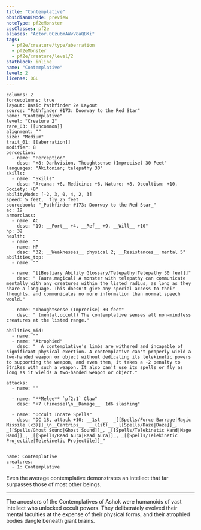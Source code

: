 ```yaml
---
title: "Contemplative"
obsidianUIMode: preview
noteType: pf2eMonster
cssClasses: pf2e
aliases: "Actor.0Czu6mAWvV8aQBKi" 
tags:
  - pf2e/creature/type/aberration
  - pf2eMonster
  - pf2e/creature/level/2
statblock: inline
name: "Contemplative"
level: 2
license: OGL
---
```


```statblock
columns: 2
forcecolumns: true
layout: Basic Pathfinder 2e Layout
source: "Pathfinder #173: Doorway to the Red Star"
name: "Contemplative"
level: "Creature 2"
rare_03: [[Uncommon]]
alignment: ""
size: "Medium"
trait_01: [[aberration]]
modifier: 8
perception:
  - name: "Perception"
    desc: "+8; Darkvision, Thoughtsense (Imprecise) 30 Feet"
languages: "Akitonian; telepathy 30"
skills:
  - name: "Skills"
    desc: "Arcana: +8, Medicine: +6, Nature: +8, Occultism: +10, Society: +8"
abilityMods: [-2, 3, 0, 4, 2, 3]
speed: 5 feet,  fly 25 feet
sourcebook: "_Pathfinder #173: Doorway to the Red Star_"
ac: 19
armorclass:
  - name: AC
    desc: "19; __Fort__ +4, __Ref__ +9, __Will__ +10"
hp: 32
health:
  - name: ""
  - name: HP
    desc: "32; __Weaknesses__ physical 2; __Resistances__ mental 5"
abilities_top:
  - name: ""

  - name: "[[Bestiary Ability Glossary/Telepathy|Telepathy 30 feet]]"
    desc: " (aura,magical) A monster with telepathy can communicate mentally with any creatures within the listed radius, as long as they share a language. This doesn't give any special access to their thoughts, and communicates no more information than normal speech would."

  - name: "Thoughtsense (Imprecise) 30 feet"
    desc: " (mental,occult) The contemplative senses all non-mindless creatures at the listed range."

abilities_mid:
  - name: ""
  - name: "Atrophied"
    desc: "  A contemplative's limbs are withered and incapable of significant physical exertion. A contemplative can't properly wield a two-handed weapon or object without dedicating its telekinetic powers to supporting the weapon, and even then, it takes a -2 penalty to Strikes with such a weapon. It also can't use its spells or fly as long as it wields a two-handed weapon or object."

attacks:
  - name: ""

  - name: "**Melee** `pf2:1` Claw"
    desc: "+7 (finesse)\n__Damage__  1d6 slashing"

  - name: "Occult Innate Spells"
    desc: "DC 18, attack +10; __1st __  _[[Spells/Force Barrage|Magic Missile (x3)]]_\n__Cantrips__  __(1st)__ _[[Spells/Daze|Daze]]_, _[[Spells/Ghost Sound|Ghost Sound]]_, _[[Spells/Telekinetic Hand|Mage Hand]]_, _[[Spells/Read Aura|Read Aura]]_, _[[Spells/Telekinetic Projectile|Telekinetic Projectile]]_"
 
```

```encounter-table
name: Contemplative
creatures:
  - 1: Contemplative
```



Even the average contemplative demonstrates an intellect that far surpasses those of most other beings.

* * *

The ancestors of the Contemplatives of Ashok were humanoids of vast intellect who unlocked occult powers. They deliberately evolved their mental faculties at the expense of their physical forms, and their atrophied bodies dangle beneath giant brains.
